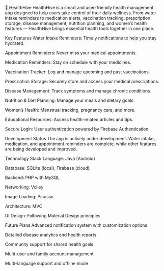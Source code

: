 🌿 HealthHive
HealthHive is a smart and user-friendly health management app designed to help users take control of their daily wellness. From water intake reminders to medication alerts, vaccination tracking, prescription storage, disease management, nutrition planning, and women’s health features — HealthHive brings essential health tools together in one place.

Key Features
Water Intake Reminders: Timely notifications to help you stay hydrated.

Appointment Reminders: Never miss your medical appointments.

Medication Reminders: Stay on schedule with your medicines.

Vaccination Tracker: Log and manage upcoming and past vaccinations.

Prescription Storage: Securely store and access your medical prescriptions.

Disease Management: Track symptoms and manage chronic conditions.

Nutrition & Diet Planning: Manage your meals and dietary goals.

Women’s Health: Menstrual tracking, pregnancy care, and more.

Educational Resources: Access health-related articles and tips.

Secure Login: User authentication powered by Firebase Authentication.

Development Status
The app is actively under development. Water intake, medication, and appointment reminders are complete, while other features are being developed and improved.

Technology Stack
Language: Java (Android)

Database: SQLite (local), Firebase (cloud)

Backend: PHP with MySQL

Networking: Volley

Image Loading: Picasso

Architecture: MVC

UI Design: Following Material Design principles

Future Plans
Advanced notification system with customization options

Detailed disease analytics and health reports

Community support for shared health goals

Multi-user and family account management

Multi-language support and offline mode
